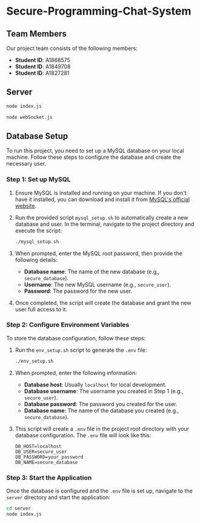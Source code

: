 # Secure-Programming-Chat-System

## Team Members

Our project team consists of the following members:

- **Student ID**: A1868575
- **Student ID**: A1849708
- **Student ID**: A1827281

## Server

```bash
node index.js

node webSocket.js
```

## Database Setup

To run this project, you need to set up a MySQL database on your local machine. Follow these steps to configure the database and create the necessary user.

### Step 1: Set up MySQL

1. Ensure MySQL is installed and running on your machine. If you don't have it installed, you can download and install it from [MySQL's official website](https://dev.mysql.com/downloads/).

2. Run the provided script `mysql_setup.sh` to automatically create a new database and user. In the terminal, navigate to the project directory and execute the script:

   ```bash
   ./mysql_setup.sh
   ```

3. When prompted, enter the MySQL root password, then provide the following details:

   - **Database name**: The name of the new database (e.g., `secure_database`).
   - **Username**: The new MySQL username (e.g., `secure_user`).
   - **Password**: The password for the new user.

4. Once completed, the script will create the database and grant the new user full access to it.

### Step 2: Configure Environment Variables

To store the database configuration, follow these steps:

1. Run the `env_setup.sh` script to generate the `.env` file:

   ```bash
   ./env_setup.sh
   ```

2. When prompted, enter the following information:

   - **Database host**: Usually `localhost` for local development.
   - **Database username**: The username you created in Step 1 (e.g., `secure_user`).
   - **Database password**: The password you created for the user.
   - **Database name**: The name of the database you created (e.g., `secure_database`).

3. This script will create a `.env` file in the project root directory with your database configuration. The `.env` file will look like this:

   ```plaintext
   DB_HOST=localhost
   DB_USER=secure_user
   DB_PASSWORD=your_password
   DB_NAME=secure_database
   ```

### Step 3: Start the Application

Once the database is configured and the `.env` file is set up, navigate to the `server` directory and start the application:

```bash
cd server
node index.js

```
